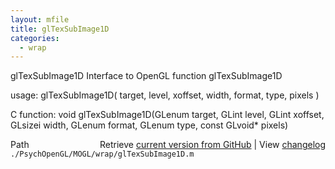 ```yaml
---
layout: mfile
title: glTexSubImage1D
categories:
  - wrap
---
```


glTexSubImage1D  Interface to OpenGL function glTexSubImage1D

usage:  glTexSubImage1D\( target, level, xoffset, width, format, type, pixels \)

C function:  void glTexSubImage1D\(GLenum target, GLint level, GLint xoffset, GLsizei width, GLenum format, GLenum type, const GLvoid\* pixels\)


<div class="code_header" style="text-align:right;">
  <span style="float:left;">Path&nbsp;&nbsp;</span> <span class="counter">Retrieve <a href=
  "https://raw.github.com/Psychtoolbox-3/Psychtoolbox-3/beta/./PsychOpenGL/MOGL/wrap/glTexSubImage1D.m">current version from GitHub</a> | View <a href=
  "https://github.com/Psychtoolbox-3/Psychtoolbox-3/commits/beta/./PsychOpenGL/MOGL/wrap/glTexSubImage1D.m">changelog</a></span>
</div>
<div class="code">
  <code>./PsychOpenGL/MOGL/wrap/glTexSubImage1D.m</code>
</div>
